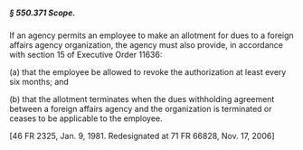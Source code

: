##### § 550.371 Scope. #####

If an agency permits an employee to make an allotment for dues to a foreign affairs agency organization, the agency must also provide, in accordance with section 15 of Executive Order 11636:

(a) that the employee be allowed to revoke the authorization at least every six months; and

(b) that the allotment terminates when the dues withholding agreement between a foreign affairs agency and the organization is terminated or ceases to be applicable to the employee.

[46 FR 2325, Jan. 9, 1981. Redesignated at 71 FR 66828, Nov. 17, 2006]
